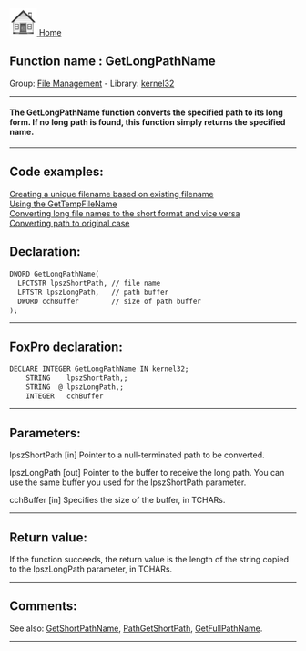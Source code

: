 [<img src="../../images/home.png"> Home ](https://github.com/VFPX/Win32API)  

## Function name : GetLongPathName
Group: [File Management](../../functions_group.md#File_Management)  -  Library: [kernel32](../../Libraries.md#kernel32)  
***  


#### The GetLongPathName function converts the specified path to its long form. If no long path is found, this function simply returns the specified name. 
***  


## Code examples:
[Creating a unique filename based on existing filename](../../samples/sample_014.md)  
[Using the GetTempFileName](../../samples/sample_016.md)  
[Converting long file names to the short format and vice versa](../../samples/sample_055.md)  
[Converting path to original case](../../samples/sample_102.md)  

## Declaration:
```foxpro  
DWORD GetLongPathName(
  LPCTSTR lpszShortPath, // file name
  LPTSTR lpszLongPath,   // path buffer
  DWORD cchBuffer        // size of path buffer
);  
```  
***  


## FoxPro declaration:
```foxpro  
DECLARE INTEGER GetLongPathName IN kernel32;
	STRING    lpszShortPath,;
	STRING  @ lpszLongPath,;
	INTEGER   cchBuffer  
```  
***  


## Parameters:
lpszShortPath 
[in] Pointer to a null-terminated path to be converted. 

lpszLongPath 
[out] Pointer to the buffer to receive the long path. You can use the same buffer you used for the lpszShortPath parameter. 

cchBuffer 
[in] Specifies the size of the buffer, in TCHARs.   
***  


## Return value:
If the function succeeds, the return value is the length of the string copied to the lpszLongPath parameter, in TCHARs.   
***  


## Comments:
See also: [GetShortPathName](../kernel32/GetShortPathName.md), [PathGetShortPath](../shell32/PathGetShortPath.md), [GetFullPathName](../kernel32/GetFullPathName.md).  
  
***  

